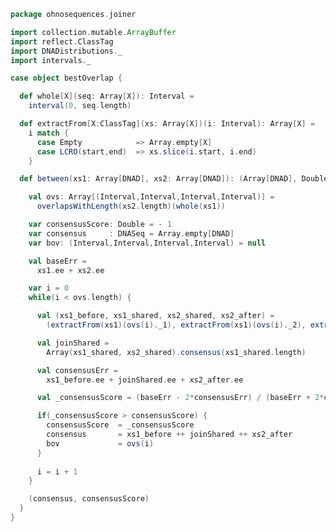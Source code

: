 
```scala
package ohnosequences.joiner

import collection.mutable.ArrayBuffer
import reflect.ClassTag
import DNADistributions._
import intervals._

case object bestOverlap {

  def whole[X](seq: Array[X]): Interval =
    interval(0, seq.length)

  def extractFrom[X:ClassTag](xs: Array[X])(i: Interval): Array[X] =
    i match {
      case Empty            => Array.empty[X]
      case LCRO(start,end)  => xs.slice(i.start, i.end)
    }

  def between(xs1: Array[DNAD], xs2: Array[DNAD]): (Array[DNAD], Double) = {

    val ovs: Array[(Interval,Interval,Interval,Interval)] =
      overlapsWithLength(xs2.length)(whole(xs1))

    var consensusScore: Double = - 1
    var consensus     : DNASeq = Array.empty[DNAD]
    var bov: (Interval,Interval,Interval,Interval) = null

    val baseErr =
      xs1.ee + xs2.ee

    var i = 0
    while(i < ovs.length) {

      val (xs1_before, xs1_shared, xs2_shared, xs2_after) =
        (extractFrom(xs1)(ovs(i)._1), extractFrom(xs1)(ovs(i)._2), extractFrom(xs2)(ovs(i)._3), extractFrom(xs2)(ovs(i)._4))

      val joinShared =
        Array(xs1_shared, xs2_shared).consensus(xs1_shared.length)

      val consensusErr =
        xs1_before.ee + joinShared.ee + xs2_after.ee

      val _consensusScore = (baseErr - 2*consensusErr) / (baseErr + 2*consensusErr)

      if(_consensusScore > consensusScore) {
        consensusScore  = _consensusScore
        consensus       = xs1_before ++ joinShared ++ xs2_after
        bov             = ovs(i)
      }
      
      i = i + 1
    }

    (consensus, consensusScore)
  }
}

```




[test/scala/BestOverlap.scala]: ../../test/scala/BestOverlap.scala.md
[test/scala/Intervals.scala]: ../../test/scala/Intervals.scala.md
[test/scala/Joiner.scala]: ../../test/scala/Joiner.scala.md
[main/scala/DNADistributions.scala]: DNADistributions.scala.md
[main/scala/package.scala]: package.scala.md
[main/scala/intervals.scala]: intervals.scala.md
[main/scala/io.scala]: io.scala.md
[main/scala/bestOverlap.scala]: bestOverlap.scala.md
